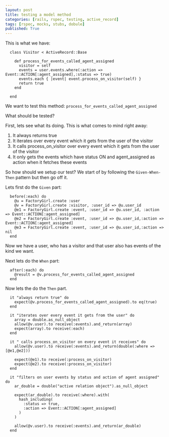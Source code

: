 ```yaml
---
layout: post
title: testing a model method
categories: [rails, rspec, testing, active_record]
tags: [rspec, mocks, stubs, dobule]
published: True
---
```


This is what we have:

````
  class Visitor < ActiveRecord::Base

    def process_for_events_called_agent_assigned
      visitor = self
      events = user.events.where(:action => Event::ACTION[:agent_assigned],:status => true)
      events.each { |event| event.process_on_visitor(self) }
      return true
    end

  end
````

We want to test this method: `process_for_events_called_agent_assigned`

What should be tested?

First, lets see what its doing. This is what comes to mind right away:

1. It always returns true
2. It iterates over every event which it gets from the user of the visitor
3. It calls process_on_visitor over every event which it gets from the user of the visitor
4. It only gets the events which have status ON and agent_assigned as action when it fetches these events

So how should we setup our test? We start of by following the `Given-When-Then` pattern but then go off it.

Lets first do the `Given` part:

````
  before(:each) do
    @u = FactoryGirl.create :user
    @v = FactoryGirl.create :visitor, :user_id => @u.user_id
    @e1 = FactoryGirl.create :event, :user_id => @u.user_id, :action => Event::ACTION[:agent_assigned]
    @e2 = FactoryGirl.create :event, :user_id => @u.user_id,:action => Event::ACTION[:agent_assigned]
    @e3 = FactoryGirl.create :event, :user_id => @u.user_id,:action => nil
  end
````

Now we have a user, who has a visitor and that user also has events of the kind we want.

Next lets do the `When` part:
````
  after(:each) do
    @result = @v.process_for_events_called_agent_assigned
  end
````


Now lets the do the `Then` part.

````
  it "always return true" do
    expect(@v.process_for_events_called_agent_assigned).to eq(true)
  end

  it "iterates over every event it gets from the user" do
    array = double.as_null_object
    allow(@v.user).to receive(:events).and_return(array)
    expect(array).to receive(:each)
  end

  it " calls process_on_visitor on every event it receives" do
    allow(@v.user).to receive(:events).and_return(double(:where => [@e1,@e2]))

    expect(@e1).to receive(:process_on_visitor)
    expect(@e2).to receive(:process_on_visitor)
  end

  it "filters on user events by status and action of agent assigned" do
    ar_double = double("active relation object").as_null_object

    expect(ar_double).to receive(:where).with(
      hash_including(
        :status => true,
        :action => Event::ACTION[:agent_assigned]
      )
    )

    allow(@v.user).to receive(:events).and_return(ar_double)
  end
````
